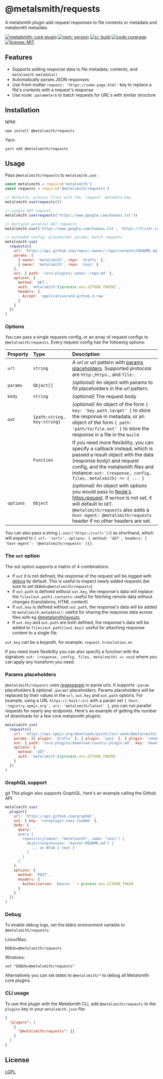 # @metalsmith/requests

A metalsmith plugin add request responses to file contents or metadata and metalsmith metadata

[![metalsmith: core plugin][metalsmith-badge]][metalsmith-url]
[![npm: version][npm-badge]][npm-url]
[![ci: build][ci-badge]][ci-url]
[![code coverage][codecov-badge]][codecov-url]
[![license: MIT][license-badge]][license-url]

## Features

- Supports adding response data to file metadata, contents, and `metalsmith.metadata()`
- Automatically parses JSON responses
- Use front-matter `request: 'https://some-page.html'` key to replace a file's contents with a request's response
- Use route `:parameter`s to batch requests for URL's with similar structure

## Installation

NPM:

```
npm install @metalsmith/requests
```

Yarn:

```
yarn add @metalsmith/requests
```

## Usage

Pass `@metalsmith/requests` to `metalsmith.use` :

```js
const metalsmith = require('metalsmith')
const requests = require('@metalsmith/requests')

// defaults, process files with the `request` metadata key
metalsmith.use(requests())

// single GET request
metalsmith.use(requests('https://www.google.com/humans.txt'))

// multiple parallel GET requests
metalsmith.use(['https://www.google.com/humans.txt', 'https://flickr.com/humans.txt'])

// extended config, placeholder params, batch requests
metalsmith.use(
  requests({
    url: 'https://api.github.com/repos/:owner/:repo/contents/README.md',
    params: [
      { owner: 'metalsmith', repo: 'drafts' },
      { owner: 'metalsmith', repo: 'sass' }
    ],
    out: { path: 'core-plugins/:owner-:repo.md' },
    options: {
      method: 'GET',
      auth: `metalsmith:${process.env.GITHUB_TOKEN}`,
      headers: {
        Accept: 'application/vnd.github.3.raw'
      }
    }
  })
)
```

### Options

You can pass a single requests config, or an array of request configs to `@metalsmith/requests`. Every request config has the following options:

| Property  | Type                        | Description                                                                                                                                                                                                                                        |
| :-------- | :-------------------------- | :------------------------------------------------------------------------------------------------------------------------------------------------------------------------------------------------------------------------------------------------- |
| `url`     | `string`                    | A url or url pattern with [params placeholders](#params-placeholders). Supported protocols are `http:`,`https:`, and `file:`.                                                                                                                      |
| `params`  | `Object[]`                  | _(optional)_ An object with params to fill placeholders in the url pattern.                                                                                                                                                                        |
| `body`    | `string`                    | _(optional)_ The request body                                                                                                                                                                                                                      |
| `out`     | `{path:string, key:string}` | _(optional)_ An object of the form `{ key: 'key.path.target' }` to store the response in metadata, or an object of the form `{ path: 'path/to/file.ext' }` to store the response in a file in the `build`                                          |
|           | `Function`                  | If you need more flexibility, you can specify a callback instead, which is passed a result object with the data (response body) and request config, and the metalsmith files and instance: `out: (response, config, files, metalsmith) => { ... }` |
| `options` | `Object`                    | _(optional)_ An object with options you would pass to [Node's https.request](). If `method` is not set, it will default to `GET`. `@metalsmith/requests` also adds a `User-Agent: @metalsmith/requests` header if no other headers are set.        |

You can also pass a string (`.use(['https://<url>'])`) as shorthand, which will expand to `{ url: '<url>', options: { method: 'GET', headers: { 'User-Agent': '@metalsmith/requests' }}}`.

### The `out` option

The out option supports a matrix of 4 combinations:

- If `out` it is not defined, the response of the request will be logged with [debug](https://github.com/debug-js/debug) by default. This is useful to inspect newly added requests (be sure to set `DEBUG=@metalsmith/requests`)
- If `out.path` is defined without `out.key`, the response's data will replace the `files[out.path].contents`: useful for fetching remote data without changes (translations, HTML content)
- If `out.key` is defined without `out.path`, the response's data will be added to `metalsmith.metadata()`: useful for sharing the response data across files with eg [@metalsmith/layouts](https://github.com/metalsmith/layouts)
- If `out.key` and `out.path` are both defined, the response's data will be added to `files[out.path][out.key]`: useful for attaching response content to a single file.

`out.key` can be a _keypath_, for example: `request.translation.en`

If you need more flexibility you can also specify a function with the signature: `out: (response, config, files, metalsmith) => void` where you can apply any transform you need.

### Params placeholders

`@metalsmith/requests` uses [regexparam](https://github.com/lukeed/regexparam) to parse urls. It supports `:param` placeholders & optional `:param?` placeholders. Params placeholders will be replaced by their values in the `url`, `out.key` and `out.path` options. For example, using a URL `https://:host/:uri` with a param set `{ host: 'registry.npmjs.org', uri: 'metalsmith/latest' }`, you can run parallel requests for nearly any endpoints. Here's an example of getting the number of downloads for a few core metalsmith plugins:

```js
metalsmith.use(
  requests({
    url: 'https://api.npmjs.org/downloads/point/last-week/@metalsmith/:plugin',
    params: [{ plugin: 'drafts' }, { plugin: 'sass' }, { plugin: 'remove' }],
    out: { path: 'core-plugins/download-counts/:plugin.md', key: 'downloadCount' },
    options: {
      method: 'GET',
      auth: `metalsmith:${process.env.GITHUB_TOKEN}`
    }
  })
)
```

### GraphQL support

git
This plugin also supports GraphQL, here's an example calling the Github API:

```js
metalsmith.use(
  plugin({
    url: 'https://api.github.com/graphql',
    out: { key: 'coreplugin.sass.readme' },
    body: {
      query: `
      query {
        repository(owner: "metalsmith", name: "sass") {
          object(expression: "master:README.md") {
            ... on Blob { text }
          }
        }
      }`
    },
    options: {
      method: 'POST',
      headers: {
        Authorization: 'bearer ' + process.env.GITHUB_TOKEN
      }
    }
  })
)
```

### Debug

To enable debug logs, set the `DEBUG` environment variable to `@metalsmith/requests`:

Linux/Mac:

```
DEBUG=@metalsmith/requests
```

Windows:

```
set "DEBUG=@metalsmith/requests"
```

Alternatively you can set `DEBUG` to `@metalsmith/*` to debug all Metalsmith core plugins.

### CLI usage

To use this plugin with the Metalsmith CLI, add `@metalsmith/requests` to the `plugins` key in your `metalsmith.json` file:

```json
{
  "plugins": [
    {
      "@metalsmith/requests": {}
    }
  ]
}
```

## License

[LGPL](LICENSE)

[npm-badge]: https://img.shields.io/npm/v/@metalsmith/requests.svg
[npm-url]: https://www.npmjs.com/package/@metalsmith/requests
[ci-badge]: https://github.com/metalsmith/requests/actions/workflows/test.yml/badge.svg
[ci-url]: https://github.com/metalsmith/requests/actions/workflows/test.yml
[metalsmith-badge]: https://img.shields.io/badge/metalsmith-core_plugin-green.svg?longCache=true
[metalsmith-url]: https://metalsmith.io
[codecov-badge]: https://img.shields.io/coveralls/github/metalsmith/requests
[codecov-url]: https://coveralls.io/github/metalsmith/requests
[license-badge]: https://img.shields.io/github/license/metalsmith/requests
[license-url]: LICENSE
